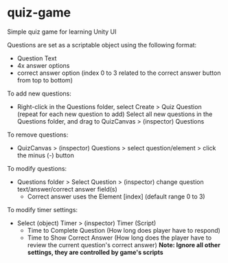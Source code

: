 # quiz-game
Simple quiz game for learning Unity UI
 
 Questions are set as a scriptable object using the following format:
 - Question Text
 - 4x answer options
 - correct answer option (index 0 to 3 related to the correct answer button from top to bottom)
 
 To add new questions:
  - Right-click in the Questions folder, select Create > Quiz Question (repeat for each new question to add)
    Select all new questions in the Questions folder, and drag to QuizCanvas > (inspector) Questions
    
 To remove questions:
   - QuizCanvas > (inspector) Questions > select question/element > click the minus (-) button
   
 To modify questions:
  - Questions folder > Select Question > (inspector) change question text/answer/correct answer field(s)
    - Correct answer uses the Element [index] (default range 0 to 3)
   
 To modify timer settings:
  - Select (object) Timer > (inspector) Timer (Script)
    - Time to Complete Question (How long does player have to respond)
    - Time to Show Correct Answer (How long does the player have to review the current question's correct answer)
              **Note: Ignore all other settings, they are controlled by game's scripts**
 

